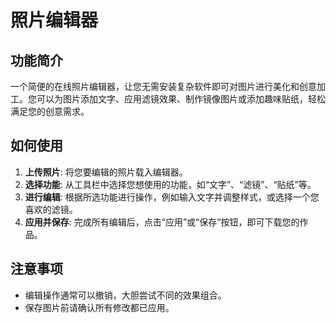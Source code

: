 # 照片编辑器

## 功能简介

一个简便的在线照片编辑器，让您无需安装复杂软件即可对图片进行美化和创意加工。您可以为图片添加文字、应用滤镜效果、制作镜像图片或添加趣味贴纸，轻松满足您的创意需求。

## 如何使用

1.  **上传照片**: 将您要编辑的照片载入编辑器。
2.  **选择功能**: 从工具栏中选择您想使用的功能，如“文字”、“滤镜”、“贴纸”等。
3.  **进行编辑**: 根据所选功能进行操作，例如输入文字并调整样式，或选择一个您喜欢的滤镜。
4.  **应用并保存**: 完成所有编辑后，点击“应用”或“保存”按钮，即可下载您的作品。

## 注意事项

- 编辑操作通常可以撤销，大胆尝试不同的效果组合。
- 保存图片前请确认所有修改都已应用。